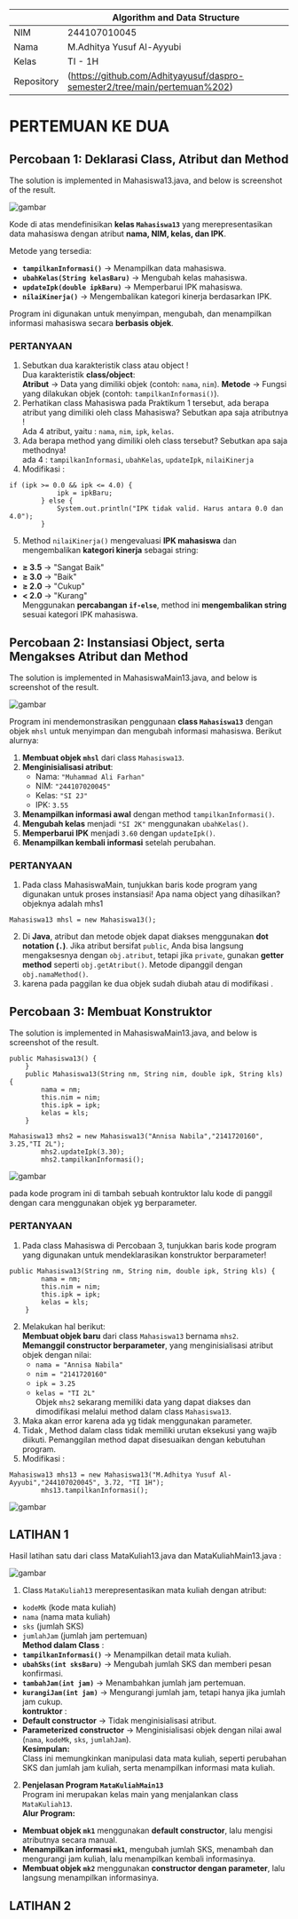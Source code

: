 |  | Algorithm and Data Structure |
|--|--|
| NIM |   244107010045|
| Nama |  M.Adhitya Yusuf Al-Ayyubi |
| Kelas | TI - 1H |
| Repository | (https://github.com/Adhityayusuf/daspro-semester2/tree/main/pertemuan%202) |   

# PERTEMUAN KE DUA   

## Percobaan 1: Deklarasi Class, Atribut dan Method 

The solution is implemented in Mahasiswa13.java, and below is screenshot of the result.    

![gambar](../gambar/gambar1.png)   

Kode di atas mendefinisikan **kelas `Mahasiswa13`** yang merepresentasikan data mahasiswa dengan atribut **nama, NIM, kelas, dan IPK**.  

Metode yang tersedia:  
- **`tampilkanInformasi()`** → Menampilkan data mahasiswa.  
- **`ubahKelas(String kelasBaru)`** → Mengubah kelas mahasiswa.  
- **`updateIpk(double ipkBaru)`** → Memperbarui IPK mahasiswa.  
- **`nilaiKinerja()`** → Mengembalikan kategori kinerja berdasarkan IPK.  

Program ini digunakan untuk menyimpan, mengubah, dan menampilkan informasi mahasiswa secara **berbasis objek**.     

### PERTANYAAN  
1. Sebutkan dua karakteristik class atau object !      
Dua karakteristik **class/object**:  
**Atribut** → Data yang dimiliki objek (contoh: `nama`, `nim`).   **Metode** → Fungsi yang dilakukan objek (contoh: `tampilkanInformasi()`).    
2. Perhatikan class Mahasiswa pada Praktikum 1 tersebut, ada berapa atribut yang dimiliki oleh class
Mahasiswa? Sebutkan apa saja atributnya !   
Ada 4 atribut, yaitu : `nama`, `nim`, `ipk`, `kelas`.    
3. Ada berapa method yang dimiliki oleh class tersebut? Sebutkan apa saja methodnya!    
ada 4 : `tampilkanInformasi`, `ubahKelas`, `updateIpk`, `nilaiKinerja`    
4. Modifikasi : 
```
if (ipk >= 0.0 && ipk <= 4.0) {
            ipk = ipkBaru;
        } else {
            System.out.println("IPK tidak valid. Harus antara 0.0 dan 4.0");
        }     
```
5. Method `nilaiKinerja()` mengevaluasi **IPK mahasiswa** dan mengembalikan **kategori kinerja** sebagai string:  
- **≥ 3.5** → "Sangat Baik"  
- **≥ 3.0** → "Baik"  
- **≥ 2.0** → "Cukup"  
- **< 2.0** → "Kurang"  
Menggunakan **percabangan `if-else`**, method ini **mengembalikan string** sesuai kategori IPK mahasiswa.      

## Percobaan 2: Instansiasi Object, serta Mengakses Atribut dan Method     

The solution is implemented in MahasiswaMain13.java, and below is screenshot of the result.       

![gambar](../gambar/gambar2.png)     

Program ini mendemonstrasikan penggunaan **class `Mahasiswa13`** dengan objek `mhsl` untuk menyimpan dan mengubah informasi mahasiswa. Berikut alurnya:  

1. **Membuat objek `mhsl`** dari class `Mahasiswa13`.  
2. **Menginisialisasi atribut**:  
   - Nama: `"Muhammad Ali Farhan"`  
   - NIM: `"244107020045"`  
   - Kelas: `"SI 2J"`  
   - IPK: `3.55`  
3. **Menampilkan informasi awal** dengan method `tampilkanInformasi()`.  
4. **Mengubah kelas** menjadi `"SI 2K"` menggunakan `ubahKelas()`.  
5. **Memperbarui IPK** menjadi `3.60` dengan `updateIpk()`.  
6. **Menampilkan kembali informasi** setelah perubahan.    

### PERTANYAAN     
1. Pada class MahasiswaMain, tunjukkan baris kode program yang digunakan untuk proses 
instansiasi! Apa nama object yang dihasilkan?   
objeknya adalah mhs1
```
Mahasiswa13 mhsl = new Mahasiswa13();
```   
2. Di **Java**, atribut dan metode objek dapat diakses menggunakan **dot notation (`.`)**. Jika atribut bersifat `public`, Anda bisa langsung mengaksesnya dengan `obj.atribut`, tetapi jika `private`, gunakan **getter method** seperti `obj.getAtribut()`. Metode dipanggil dengan `obj.namaMethod()`.    
3. karena pada paggilan ke dua objek sudah diubah atau di modifikasi .     

## Percobaan 3: Membuat Konstruktor    

The solution is implemented in MahasiswaMain13.java, and below is screenshot of the result.    

``` 
public Mahasiswa13() {
    }
    public Mahasiswa13(String nm, String nim, double ipk, String kls) {
        nama = nm;
        this.nim = nim;
        this.ipk = ipk;
        kelas = kls;
    }
```
``` 
Mahasiswa13 mhs2 = new Mahasiswa13("Annisa Nabila","2141720160", 3.25,"TI 2L");
        mhs2.updateIpk(3.30);
        mhs2.tampilkanInformasi();
```  
![gambar](../gambar/gambar3.png)     

pada kode program ini di tambah sebuah kontruktor lalu kode di panggil dengan cara menggunakan objek yg berparameter.   

### PERTANYAAN 
1. Pada class Mahasiswa di Percobaan 3, tunjukkan baris kode program yang digunakan untuk 
mendeklarasikan konstruktor berparameter!    
```
public Mahasiswa13(String nm, String nim, double ipk, String kls) {
        nama = nm;
        this.nim = nim;
        this.ipk = ipk;
        kelas = kls;
    }
```   
2. Melakukan hal berikut:  
**Membuat objek baru** dari class `Mahasiswa13` bernama `mhs2`.  
**Memanggil constructor berparameter**, yang menginisialisasi atribut objek dengan nilai:  
   - `nama = "Annisa Nabila"`  
   - `nim = "2141720160"`  
   - `ipk = 3.25`  
   - `kelas = "TI 2L"`  
Objek `mhs2` sekarang memiliki data yang dapat diakses dan dimodifikasi melalui method dalam class `Mahasiswa13`.
3. Maka akan error karena ada yg tidak menggunakan parameter.
4. Tidak , Method dalam class tidak memiliki urutan eksekusi yang wajib diikuti. Pemanggilan method dapat disesuaikan dengan kebutuhan program.   
5. Modifikasi :
```
Mahasiswa13 mhs13 = new Mahasiswa13("M.Adhitya Yusuf Al-Ayyubi","244107020045", 3.72, "TI 1H");
        mhs13.tampilkanInformasi();
```   
![gambar](../gambar/gambar4.png) 

## LATIHAN 1   

Hasil latihan satu dari class MataKuliah13.java dan MataKuliahMain13.java :    

![gambar](../gambar/gambar5.png)   

1. Class `MataKuliah13` merepresentasikan mata kuliah dengan atribut:  
- `kodeMk` (kode mata kuliah)  
- `nama` (nama mata kuliah)  
- `sks` (jumlah SKS)  
- `jumlahJam` (jumlah jam pertemuan)  
**Method dalam Class** :  
- **`tampilkanInformasi()`** → Menampilkan detail mata kuliah.  
- **`ubahSks(int sksBaru)`** → Mengubah jumlah SKS dan memberi pesan konfirmasi.  
- **`tambahJam(int jam)`** → Menambahkan jumlah jam pertemuan.  
- **`kurangiJam(int jam)`** → Mengurangi jumlah jam, tetapi hanya jika jumlah jam cukup.  
**kontruktor** :  
- **Default constructor** → Tidak menginisialisasi atribut.  
- **Parameterized constructor** → Menginisialisasi objek dengan nilai awal (`nama`, `kodeMk`, `sks`, `jumlahJam`).  
**Kesimpulan:**  
Class ini memungkinkan manipulasi data mata kuliah, seperti perubahan SKS dan jumlah jam kuliah, serta menampilkan informasi mata kuliah.   

2. **Penjelasan Program `MataKuliahMain13`**  
Program ini merupakan kelas main yang menjalankan class `MataKuliah13`.  
**Alur Program:**  
- **Membuat objek `mk1`** menggunakan **default constructor**, lalu mengisi atributnya secara manual.  
- **Menampilkan informasi `mk1`**, mengubah jumlah SKS, menambah dan mengurangi jam kuliah, lalu menampilkan kembali informasinya.  
- **Membuat objek `mk2`** menggunakan **constructor dengan parameter**, lalu langsung menampilkan informasinya.    

## LATIHAN 2   
